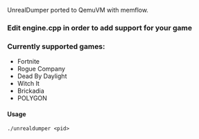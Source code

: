 UnrealDumper ported to QemuVM with memflow.

### Edit engine.cpp in order to add support for your game

### Currently supported games:
 - Fortnite
 - Rogue Company
 - Dead By Daylight
 - Witch It
 - Brickadia
 - POLYGON
 
 
 
 #### Usage
 ```
./unrealdumper <pid>
```
